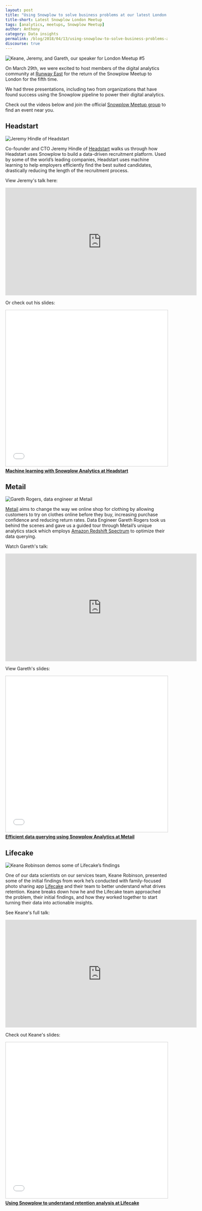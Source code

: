 ```yaml
---
layout: post
title: "Using Snowplow to solve business problems at our latest London Meetup"
title-short: Latest Snowplow London Meetup
tags: [analytics, meetups, Snowplow Meetup]
author: Anthony
category: Data insights
permalink: /blog/2018/04/13/using-snowplow-to-solve-business-problems-at-our-latest-london-meetup/
discourse: true
---
```



![Keane, Jeremy, and Gareth, our speaker for London Meetup #5][speakers]




On March 29th, we were excited to host members of the digital analytics community at [Runway East][runway] for the return of the Snowplow Meetup to London for the fifth time.

We had three presentations, including two from organizations that have found success using the Snowplow pipeline to power their digital analytics.

Check out the videos below and join the official [Snowplow Meetup group][meetup] to find an event near you.


<h2 id="Headstart">Headstart</h2>


![Jeremy Hindle of Headstart][jeremy]


Co-founder and CTO Jeremy Hindle of [Headstart][headstart] walks us through how Headstart uses Snowplow to build a data-driven recruitment platform. Used by some of the world’s leading companies, Headstart uses machine learning to help employers efficiently find the best suited candidates, drastically reducing the length of the recruitment process.

View Jeremy's talk here:

<iframe width="595" height="335" src="https://www.youtube.com/embed/9GBkrgWjfv0" frameborder="0" allow="autoplay; encrypted-media" allowfullscreen></iframe>


Or check out his slides:

<iframe src="//www.slideshare.net/slideshow/embed_code/key/hlmnc0rUl9Pzrf" width="595" height="485" frameborder="0" marginwidth="0" marginheight="0" scrolling="no" style="border:1px solid #CCC; border-width:1px; margin-bottom:5px; max-width: 100%;" allowfullscreen> </iframe> <div style="margin-bottom:5px"> <strong> <a href="//www.slideshare.net/AnthonyMuccio/machine-learning-with-snowplow-analytics-at-headstart" title="Machine learning with Snowplow Analytics at Headstart" target="_blank">Machine learning with Snowplow Analytics at Headstart</a> </strong> </div>



<h2 id="Metail">Metail</h2>


![Gareth Rogers, data engineer at Metail][gareth]


[Metail][metail] aims to change the way we online shop for clothing by allowing customers to try on clothes online before they buy, increasing purchase confidence and reducing return rates. Data Engineer Gareth Rogers took us behind the scenes and gave us a guided tour through Metail’s unique analytics stack which employs [Amazon Redshift Spectrum][spectrum] to optimize their data querying.

Watch Gareth's talk:

<iframe width="595" height="335" src="https://www.youtube.com/embed/v3xBV26E608" frameborder="0" allow="autoplay; encrypted-media" allowfullscreen></iframe>


View Gareth's slides:


<iframe src="//www.slideshare.net/slideshow/embed_code/key/dZUnlBBjXJuJUg" width="595" height="485" frameborder="0" marginwidth="0" marginheight="0" scrolling="no" style="border:1px solid #CCC; border-width:1px; margin-bottom:5px; max-width: 100%;" allowfullscreen> </iframe> <div style="margin-bottom:5px"> <strong> <a href="//www.slideshare.net/AnthonyMuccio/efficient-data-querying-using-snowplow-analytics-at-metail" title="Efficient data querying using Snowplow Analytics at Metail" target="_blank">Efficient data querying using Snowplow Analytics at Metail</a> </strong> </div>



<h2 id="Lifecake">Lifecake</h2>


![Keane Robinson demos some of Lifecake’s findings][keane]


One of our data scientists on our services team, Keane Robinson, presented some of the initial findings from work he’s conducted with family-focused photo sharing app [Lifecake][lifecake] and their team to better understand what drives retention. Keane breaks down how he and the Lifecake team approached the problem, their initial findings, and how they worked together to start turning their data into actionable insights.

See Keane's full talk:

<iframe width="595" height="335" src="https://www.youtube.com/embed/CMzHl3CCJss" frameborder="0" allow="autoplay; encrypted-media" allowfullscreen></iframe>

Check out Keane's slides:

<div class="iframe-container">

<iframe src="//www.slideshare.net/slideshow/embed_code/key/N5pk9fytGyBViE" width="595" height="485" frameborder="0" marginwidth="0" marginheight="0" scrolling="no" style="border:1px solid #CCC; border-width:1px; margin-bottom:5px; max-width: 100%;" allowfullscreen> </iframe> <div style="margin-bottom:5px"> <strong> <a href="//www.slideshare.net/AnthonyMuccio/using-snowplow-to-understand-retention-analysis-at-lifecake" title="Using Snowplow to understand retention analysis at Lifecake" target="_blank">Using Snowplow to understand retention analysis at Lifecake</a> </strong> </div>

</div>


[speakers]: /assets/img/blog/2018/04/speakers.jpg

[runway]: https://runwayea.st/

[meetup]: https://www.meetup.com/topics/snowplow/?utm_source=meetup%20blog&utm_medium=post&utm_campaign=meetup%205&utm_content=snowplow%20meetup%20groups

[jeremy]: /assets/img/blog/2018/04/jeremy.jpg

[headstart-talk]: https://www.youtube.com/watch?v=9GBkrgWjfv0

[headstart]: https://www.headstartapp.com/

[gareth]: /assets/img/blog/2018/04/gareth.jpg

[metail-talk]: https://www.youtube.com/watch?v=v3xBV26E608

[metail]: https://metail.com/

[spectrum]: https://aws.amazon.com/redshift/spectrum/

[snowplow-talk]: https://www.youtube.com/watch?v=CMzHl3CCJss

[keane]: /assets/img/blog/2018/04/keane.jpg

[lifecake]: https://www.lifecake.com/

